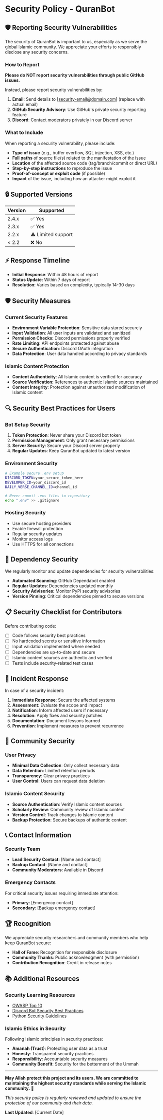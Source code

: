 # Security Policy - QuranBot

## 🛡️ Reporting Security Vulnerabilities

The security of QuranBot is important to us, especially as we serve the global Islamic community. We appreciate your efforts to responsibly disclose any security concerns.

### How to Report

**Please do NOT report security vulnerabilities through public GitHub issues.**

Instead, please report security vulnerabilities by:

1. **Email**: Send details to [security-email@domain.com] (replace with actual email)
2. **GitHub Security Advisory**: Use GitHub's private security reporting feature
3. **Discord**: Contact moderators privately in our Discord server

### What to Include

When reporting a security vulnerability, please include:

- **Type of issue** (e.g., buffer overflow, SQL injection, XSS, etc.)
- **Full paths** of source file(s) related to the manifestation of the issue
- **Location** of the affected source code (tag/branch/commit or direct URL)
- **Step-by-step instructions** to reproduce the issue
- **Proof-of-concept or exploit code** (if possible)
- **Impact** of the issue, including how an attacker might exploit it

## 🔒 Supported Versions

| Version | Supported          |
| ------- | ------------------ |
| 2.4.x   | ✅ Yes            |
| 2.3.x   | ✅ Yes            |
| 2.2.x   | ⚠️ Limited support |
| < 2.2   | ❌ No             |

## ⚡ Response Timeline

- **Initial Response**: Within 48 hours of report
- **Status Update**: Within 7 days of report
- **Resolution**: Varies based on complexity, typically 14-30 days

## 🛡️ Security Measures

### Current Security Features

- **Environment Variable Protection**: Sensitive data stored securely
- **Input Validation**: All user inputs are validated and sanitized
- **Permission Checks**: Discord permissions properly verified
- **Rate Limiting**: API endpoints protected against abuse
- **Secure Authentication**: Discord OAuth integration
- **Data Protection**: User data handled according to privacy standards

### Islamic Content Protection

- **Content Authenticity**: All Islamic content is verified for accuracy
- **Source Verification**: References to authentic Islamic sources maintained
- **Content Integrity**: Protection against unauthorized modification of Islamic content

## 🔍 Security Best Practices for Users

### Bot Setup Security

1. **Token Protection**: Never share your Discord bot token
2. **Permission Management**: Only grant necessary permissions
3. **Server Security**: Secure your Discord server properly
4. **Regular Updates**: Keep QuranBot updated to latest version

### Environment Security

```bash
# Example secure .env setup
DISCORD_TOKEN=your_secure_token_here
DEVELOPER_ID=your_discord_id
DAILY_VERSE_CHANNEL_ID=channel_id

# Never commit .env files to repository
echo ".env" >> .gitignore
```

### Hosting Security

- Use secure hosting providers
- Enable firewall protection
- Regular security updates
- Monitor access logs
- Use HTTPS for all connections

## 🔧 Dependency Security

We regularly monitor and update dependencies for security vulnerabilities:

- **Automated Scanning**: GitHub Dependabot enabled
- **Regular Updates**: Dependencies updated monthly
- **Security Advisories**: Monitor PyPI security advisories
- **Version Pinning**: Critical dependencies pinned to secure versions

## 📋 Security Checklist for Contributors

Before contributing code:

- [ ] Code follows security best practices
- [ ] No hardcoded secrets or sensitive information
- [ ] Input validation implemented where needed
- [ ] Dependencies are up-to-date and secure
- [ ] Islamic content sources are authentic and verified
- [ ] Tests include security-related test cases

## 🚨 Incident Response

In case of a security incident:

1. **Immediate Response**: Secure the affected systems
2. **Assessment**: Evaluate the scope and impact
3. **Notification**: Inform affected users if necessary
4. **Resolution**: Apply fixes and security patches
5. **Documentation**: Document lessons learned
6. **Prevention**: Implement measures to prevent recurrence

## 🤝 Community Security

### User Privacy

- **Minimal Data Collection**: Only collect necessary data
- **Data Retention**: Limited retention periods
- **Transparency**: Clear privacy practices
- **User Control**: Users can request data deletion

### Islamic Content Security

- **Source Authentication**: Verify Islamic content sources
- **Scholarly Review**: Community review of Islamic content
- **Version Control**: Track changes to Islamic content
- **Backup Protection**: Secure backups of authentic content

## 📞 Contact Information

### Security Team

- **Lead Security Contact**: [Name and contact]
- **Backup Contact**: [Name and contact]
- **Community Moderators**: Available in Discord

### Emergency Contacts

For critical security issues requiring immediate attention:

- **Primary**: [Emergency contact]
- **Secondary**: [Backup emergency contact]

## 🏆 Recognition

We appreciate security researchers and community members who help keep QuranBot secure:

- **Hall of Fame**: Recognition for responsible disclosure
- **Community Thanks**: Public acknowledgment (with permission)
- **Contribution Recognition**: Credit in release notes

## 📚 Additional Resources

### Security Learning Resources

- [OWASP Top 10](https://owasp.org/www-project-top-ten/)
- [Discord Bot Security Best Practices](https://discord.com/developers/docs/topics/security)
- [Python Security Guidelines](https://python-security.readthedocs.io/)

### Islamic Ethics in Security

Following Islamic principles in security practices:

- **Amanah (Trust)**: Protecting user data as a trust
- **Honesty**: Transparent security practices
- **Responsibility**: Accountable security measures
- **Community Benefit**: Security for the betterment of the Ummah

---

**May Allah protect this project and its users. We are committed to maintaining the highest security standards while serving the Islamic community.** 🤲

*This security policy is regularly reviewed and updated to ensure the protection of our community and their data.*

**Last Updated**: [Current Date]